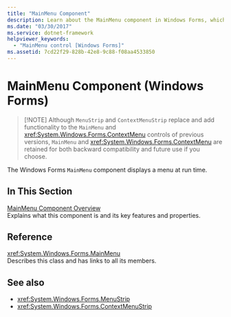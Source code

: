 ```yaml
---
title: "MainMenu Component"
description: Learn about the MainMenu component in Windows Forms, which displays a menu at run time and is retained for both backward compatibility and future use.
ms.date: "03/30/2017"
ms.service: dotnet-framework
helpviewer_keywords: 
  - "MainMenu control [Windows Forms]"
ms.assetid: 7cd22f29-828b-42e8-9c88-f08aa4533850
---
```

# MainMenu Component (Windows Forms)
>
> [!NOTE]
> Although `MenuStrip` and `ContextMenuStrip` replace and add functionality to the `MainMenu` and <xref:System.Windows.Forms.ContextMenu> controls of previous versions, `MainMenu` and <xref:System.Windows.Forms.ContextMenu> are retained for both backward compatibility and future use if you choose.  
  
The Windows Forms `MainMenu` component displays a menu at run time.  
  
## In This Section  

[MainMenu Component Overview](mainmenu-component-overview-windows-forms.md)\
Explains what this component is and its key features and properties.  
  
## Reference  

<xref:System.Windows.Forms.MainMenu>  
Describes this class and has links to all its members.  
  
## See also

- <xref:System.Windows.Forms.MenuStrip>
- <xref:System.Windows.Forms.ContextMenuStrip>
